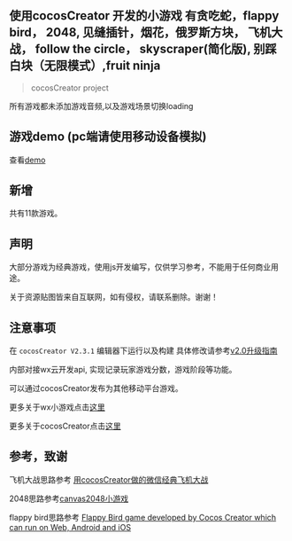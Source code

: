 ## 使用cocosCreator 开发的小游戏 有贪吃蛇，flappy bird， 2048, 见缝插针，烟花，俄罗斯方块， 飞机大战， follow the circle， skyscraper(简化版), 别踩白块（无限模式）,fruit ninja

> cocosCreator project

所有游戏都未添加游戏音频,以及游戏场景切换loading

## 游戏demo (pc端请使用移动设备模拟)

查看[demo](https://yl1033669613.github.io/game_with_cocosCreater/web_build/web-mobile/index.html)

## 新增
共有11款游戏。

## 声明
大部分游戏为经典游戏，使用js开发编写，仅供学习参考，不能用于任何商业用途。

关于资源贴图皆来自互联网，如有侵权，请联系删除。谢谢！

## 注意事项 
在 `cocosCreator V2.3.1` 编辑器下运行以及构建 具体修改请参考[v2.0升级指南](https://docs.cocos.com/creator/manual/zh/release-notes/upgrade-guide-v2.0.html)

内部对接wx云开发api, 实现记录玩家游戏分数，游戏阶段等功能。

可以通过cocosCreator发布为其他移动平台游戏。

更多关于wx小游戏点击[这里](https://developers.weixin.qq.com/minigame/dev/index.html)

更多关于cocosCreator点击[这里](http://www.cocos.com/)

## 参考，致谢
飞机大战思路参考 [用cocosCreator做的微信经典飞机大战](https://github.com/A123asdo11/aircraft_war)

2048思路参考[canvas2048小游戏](https://github.com/geekape/canvas2048)

flappy bird思路参考 [Flappy Bird game developed by Cocos Creator which can run on Web, Android and iOS](https://github.com/AvatarQing/FlappyBird)

